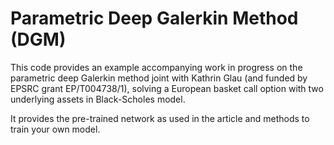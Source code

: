 # Parametric Deep Galerkin Method (DGM)

This code provides an example accompanying work in progress on the parametric deep Galerkin method joint with Kathrin Glau (and funded by EPSRC grant EP/T004738/1), solving a European basket call option with two underlying assets in Black-Scholes model.

It provides the pre-trained network as used in the article and methods to train your own model.
